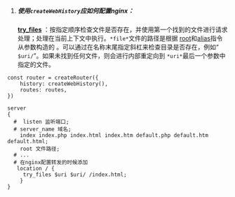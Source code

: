 1. ##### 使用`createWebHistory`应如何配置nginx：

   [**try_files**](http://nginx.org/en/docs/http/ngx_http_core_module.html#try_files) ：按指定顺序检查文件是否存在，并使用第一个找到的文件进行请求处理；处理在当前上下文中执行。`*file*`文件的路径是根据 [root](http://nginx.org/en/docs/http/ngx_http_core_module.html#root)和[alias](http://nginx.org/en/docs/http/ngx_http_core_module.html#alias)指令从参数构造的 。可以通过在名称末尾指定斜杠来检查目录是否存在，例如“ `$uri/`”。如果未找到任何文件，则会进行内部重定向到 `*uri*`最后一个参数中指定的文件。

```tsx
const router = createRouter({
    history: createWebHistory(),
    routes: routes,
})
```

```nginx
server
{
  #  listen 监听端口;
  # server_name 域名;
    index index.php index.html index.htm default.php default.htm default.html;
    root 文件路径;
  # ...
  # 在nginx配置转发的时候添加
   location / {
     try_files $uri $uri/ /index.html;
    }
}
```

